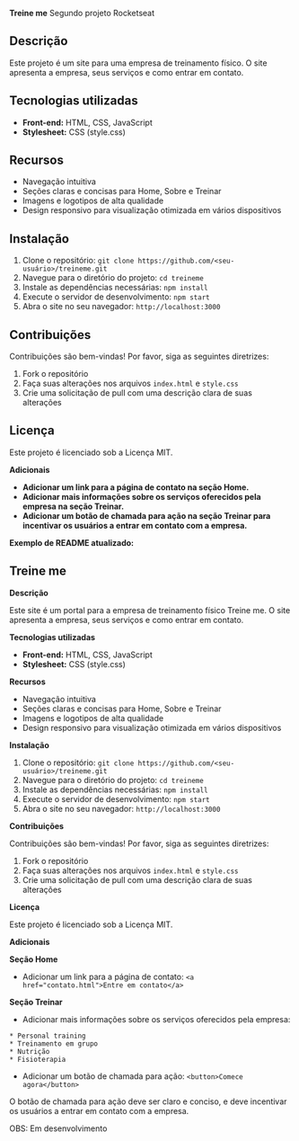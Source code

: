 **Treine me** Segundo projeto Rocketseat

## Descrição

Este projeto é um site para uma empresa de treinamento físico. O site apresenta a empresa, seus serviços e como entrar em contato.

## Tecnologias utilizadas

* **Front-end:** HTML, CSS, JavaScript
* **Stylesheet:** CSS (style.css)

## Recursos

* Navegação intuitiva
* Seções claras e concisas para Home, Sobre e Treinar
* Imagens e logotipos de alta qualidade
* Design responsivo para visualização otimizada em vários dispositivos

## Instalação

1. Clone o repositório: `git clone https://github.com/<seu-usuário>/treineme.git`
2. Navegue para o diretório do projeto: `cd treineme`
3. Instale as dependências necessárias: `npm install`
4. Execute o servidor de desenvolvimento: `npm start`
5. Abra o site no seu navegador: `http://localhost:3000`

## Contribuições

Contribuições são bem-vindas! Por favor, siga as seguintes diretrizes:

1. Fork o repositório
2. Faça suas alterações nos arquivos `index.html` e `style.css`
3. Crie uma solicitação de pull com uma descrição clara de suas alterações

## Licença

Este projeto é licenciado sob a Licença MIT.

**Adicionais**

* **Adicionar um link para a página de contato na seção Home.**
* **Adicionar mais informações sobre os serviços oferecidos pela empresa na seção Treinar.**
* **Adicionar um botão de chamada para ação na seção Treinar para incentivar os usuários a entrar em contato com a empresa.**

**Exemplo de README atualizado:**

## Treine me

**Descrição**

Este site é um portal para a empresa de treinamento físico Treine me. O site apresenta a empresa, seus serviços e como entrar em contato.

**Tecnologias utilizadas**

* **Front-end:** HTML, CSS, JavaScript
* **Stylesheet:** CSS (style.css)

**Recursos**

* Navegação intuitiva
* Seções claras e concisas para Home, Sobre e Treinar
* Imagens e logotipos de alta qualidade
* Design responsivo para visualização otimizada em vários dispositivos

**Instalação**

1. Clone o repositório: `git clone https://github.com/<seu-usuário>/treineme.git`
2. Navegue para o diretório do projeto: `cd treineme`
3. Instale as dependências necessárias: `npm install`
4. Execute o servidor de desenvolvimento: `npm start`
5. Abra o site no seu navegador: `http://localhost:3000`

**Contribuições**

Contribuições são bem-vindas! Por favor, siga as seguintes diretrizes:

1. Fork o repositório
2. Faça suas alterações nos arquivos `index.html` e `style.css`
3. Crie uma solicitação de pull com uma descrição clara de suas alterações

**Licença**

Este projeto é licenciado sob a Licença MIT.

**Adicionais**

**Seção Home**

* Adicionar um link para a página de contato: `<a href="contato.html">Entre em contato</a>`

**Seção Treinar**

* Adicionar mais informações sobre os serviços oferecidos pela empresa:

```
* Personal training
* Treinamento em grupo
* Nutrição
* Fisioterapia
```

* Adicionar um botão de chamada para ação: `<button>Comece agora</button>`

O botão de chamada para ação deve ser claro e conciso, e deve incentivar os usuários a entrar em contato com a empresa.

OBS: Em desenvolvimento

